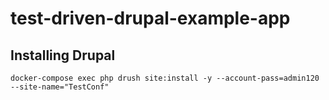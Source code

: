 # test-driven-drupal-example-app

## Installing Drupal

    docker-compose exec php drush site:install -y --account-pass=admin120 --site-name="TestConf"
